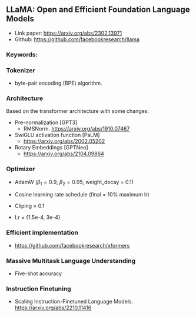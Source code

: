 ## LLaMA: Open and Efficient Foundation Language Models
- Link paper: https://arxiv.org/abs/2302.13971
- Github: https://github.com/facebookresearch/llama

### Keywords:

### Tokenizer
- byte-pair encoding (BPE) algorithm.

### Architecture
Based on the transformer architecture with some changes:
- Pre-normalization [GPT3]
    - RMSNorm. https://arxiv.org/abs/1910.07467
- SwiGLU activation function [PaLM]
    - https://arxiv.org/abs/2002.05202
- Rotary Embeddings [GPTNeo]
    - https://arxiv.org/abs/2104.09864

### Optimizer
- AdamW ($\beta_1=0.9$, $\beta_2=0.95$, weight_decay = 0.1)

- Cosine learning rate schedule (final = 10% maximum lr)
- Cliping = 0.1
- Lr = {1.5e-4, 3e-4}

### Efficient implementation
- https://github.com/facebookresearch/xformers


### Massive Multitask Language Understanding
- Five-shot accuracy

### Instruction Finetuning
- Scaling Instruction-Finetuned Language Models. https://arxiv.org/abs/2210.11416